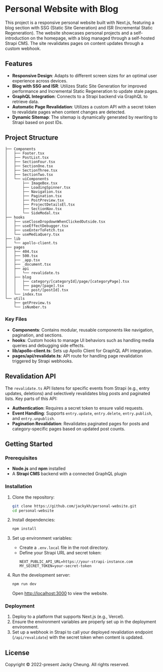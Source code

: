 # Personal Website with Blog

This project is a responsive personal website built with Next.js, featuring a blog section with SSG (Static Site Generation) and ISR (Incremental Static Regeneration). The website showcases personal projects and a self-introduction on the homepage, with a blog managed through a self-hosted Strapi CMS. The site revalidates pages on content updates through a custom webhook.

## Features

- **Responsive Design**: Adapts to different screen sizes for an optimal user experience across devices.
- **Blog with SSG and ISR**: Utilizes Static Site Generation for improved performance and Incremental Static Regeneration to update stale pages.
- **GraphQL Integration**: Connects to a Strapi backend via GraphQL to retrieve data.
- **Automatic Page Revalidation**: Utilizes a custom API with a secret token to revalidate pages when content changes are detected.
- **Dynamic Sitemap**: The sitemap is dynamically generated by rewriting to Strapi based on post IDs.

## Project Structure

```plaintext
├── Components
│   ├── Footer.tsx
│   ├── PostList.tsx
│   ├── SectionFour.tsx
│   ├── SectionOne.tsx
│   ├── SectionThree.tsx
│   ├── SectionTwo.tsx
│   └── uiComponents
│       ├── ImageBox.tsx
│       ├── LoadingSpinner.tsx
│       ├── Navigation.tsx
│       ├── Pagination.tsx
│       ├── PostPreview.tsx
│       ├── ProjectDetailsEl.tsx
│       ├── SectionNav.tsx
│       └── SideModal.tsx
├── hooks
│   ├── useCloseDropdownWhenClickedOutside.tsx
│   ├── useEffectDebugger.tsx
│   ├── useEnterToFetch.tsx
│   └── useMediaQuery.tsx
├── lib
│   └── apollo-client.ts
├── pages
│   ├── 404.tsx
│   ├── 500.tsx
│   ├── _app.tsx
│   ├── _document.tsx
│   ├── api
│   │   └── revalidate.ts
│   ├── blog
│   │   ├── category/[categoryId]/page/[categoryPage].tsx
│   │   ├── page/[page].tsx
│   │   └── post/[postId].tsx
│   └── index.tsx
└── utils
    ├── getPreview.ts
    └── isNumber.ts
```

### Key Files

- **Components**: Contains modular, reusable components like navigation, pagination, and sections.
- **hooks**: Custom hooks to manage UI behaviors such as handling media queries and debugging side effects.
- **lib/apollo-client.ts**: Sets up Apollo Client for GraphQL API integration.
- **pages/api/revalidate.ts**: API route for handling page revalidation triggered by Strapi webhooks.

## Revalidation API

The `revalidate.ts` API listens for specific events from Strapi (e.g., entry updates, deletions) and selectively revalidates blog posts and paginated lists. Key parts of this API:

- **Authentication**: Requires a secret token to ensure valid requests.
- **Event Handling**: Supports `entry.update`, `entry.delete`, `entry.publish`, and `entry.unpublish`.
- **Pagination Revalidation**: Revalidates paginated pages for posts and category-specific pages based on updated post counts.

## Getting Started

### Prerequisites

- **Node.js** and **npm** installed
- A **Strapi CMS** backend with a connected GraphQL plugin

### Installation

1. Clone the repository:

   ```bash
   git clone https://github.com/jackykh/personal-website.git
   cd personal-website
   ```

2. Install dependencies:

   ```bash
   npm install
   ```

3. Set up environment variables:

   - Create a `.env.local` file in the root directory.
   - Define your Strapi URL and secret token:
     ```plaintext
     NEXT_PUBLIC_API_URL=https://your-strapi-instance.com
     MY_SECRET_TOKEN=your-secret-token
     ```

4. Run the development server:

   ```bash
   npm run dev
   ```

   Open [http://localhost:3000](http://localhost:3000) to view the website.

### Deployment

1. Deploy to a platform that supports Next.js (e.g., Vercel).
2. Ensure the environment variables are properly set up in the deployment environment.
3. Set up a webhook in Strapi to call your deployed revalidation endpoint (`/api/revalidate`) with the secret token when content is updated.

## License

Copyright © 2022-present Jacky Cheung. All rights reserved.
